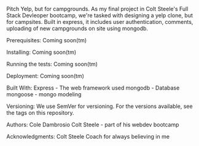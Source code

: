 Pitch
Yelp, but for campgrounds.
As my final project in Colt Steele's Full Stack Devleoper bootcamp, we're tasked with designing a yelp clone, 
but for campsites. Built in express, it includes user authentication, comments, uploading of new campgrounds on site using mongodb.

Prerequisites:
Coming soon(tm)

Installing:
Coming soon(tm)

Running the tests:
Coming soon(tm)

Deployment:
Coming soon(tm)

Built With:
Express - The web framework used
mongodb - Database
mongoose - mongo modeling

Versioning:
We use SemVer for versioning. For the versions available, see the tags on this repository.

Authors:
Cole Dambrosio
Colt Steele - part of his webdev bootcamp

Acknowledgments:
Colt Steele
Coach for always believing in me
